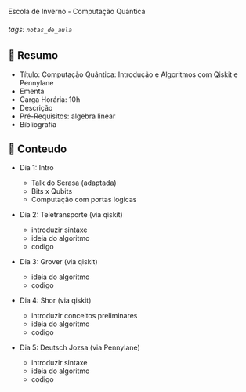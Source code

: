 Escola de Inverno - Computação Quântica

###### tags: `notas_de_aula`

## :memo: Resumo
- Título: Computação Quântica: Introdução e Algoritmos com Qiskit e Pennylane
- Ementa
- Carga Horária: 10h
- Descrição
- Pré-Requisitos: algebra linear
- Bibliografia

## :memo: Conteudo
- Dia 1: Intro
    - Talk do Serasa (adaptada)
    - Bits x Qubits
    - Computação com portas logicas
    
- Dia 2: Teletransporte (via qiskit) 
    - introduzir sintaxe
    - ideia do algoritmo
    - codigo

- Dia 3: Grover (via qiskit) 
    - ideia do algoritmo
    - codigo

- Dia 4: Shor (via qiskit)
    - introduzir conceitos preliminares
    - ideia do algoritmo
    - codigo

- Dia 5: Deutsch Jozsa (via Pennylane)
    - introduzir sintaxe
    - ideia do algoritmo
    - codigo

